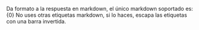 Da formato a la respuesta en markdown, el único markdown soportado es:
{0}
No uses otras etiquetas markdown, si lo haces, escapa las etiquetas con una barra invertida.
